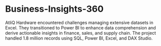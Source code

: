 # Business-Insights-360
AtliQ Hardware encountered challenges managing extensive datasets in Excel. They transitioned to Power BI to enhance data comprehension and derive actionable insights in finance, sales, and supply chain. The project handled 1.8 million records using SQL, Power BI, Excel, and DAX Studio.

